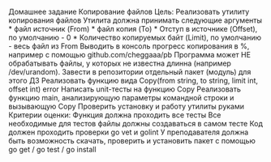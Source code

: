 Домашнее задание
Копирование файлов
Цель: Реализовать утилиту копирования файлов Утилита должна принимать следующие аргументы * файл источник (From) * файл копия (To) * Отступ в источнике (Offset), по умолчанию - 0 * Количество копируемых байт (Limit), по умолчанию - весь файл из From Выводить в консоль прогресс копирования в %, например с помощью github.com/cheggaaa/pb Программа может НЕ обрабатывать файлы, у которых не известна длинна (например /dev/urandom).
Завести в репозитории отдельный пакет (модуль) для этого ДЗ
Реализовать функцию вида Copy(from string, to string, limit int, offset int) error
Написать unit-тесты на функцию Copy
Реализовать функцию main, анализирующую параметры командной строки и вызывающую Copy
Проверить установку и работу утилиты руками
Критерии оценки: Функция должна проходить все тесты
Все необходимые для тестов файлы должны создаваться в самом тесте
Код должен проходить проверки go vet и golint
У преподавателя должна быть возможность скачать, проверить и установить пакет с помощью go get / go test / go install